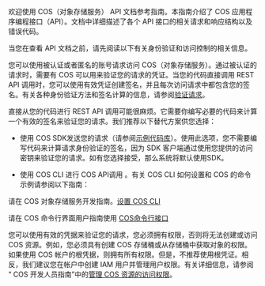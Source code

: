 欢迎使用 COS（对象存储服务） API 文档参考指南。本指南介绍了 COS 应用程序编程接口（API）。文档中详细描述了各个 API 接口的相关请求和响应结构以及错误代码。


当您在查看 API 文档之前，请先阅读以下有关身份验证和访问控制的相关信息。

您可以使用被认证或者匿名的账号请求访问 COS（对象存储服务）。通过被认证的请求时，需要有 COS 可以用来验证您的请求的凭证。当您的代码直接调用 REST API 调用时，您可以使用有效凭证创建签名，并且每次访问请求中都包含您的签名。有关各种身份验证方法和签名计算的信息，请参阅[验证请求]()。

直接从您的代码进行 REST API 调用可能很麻烦。它需要你编写必要的代码来计算一个有效的签名来验证您的请求。我们推荐以下替代方案供您选择：



- 使用 COS SDK发送您的请求（请参阅[示例代码库]()）。使用此选项，您不需要编写代码来计算请求身份验证的签名，因为 SDK 客户端通过使用您提供的访问密钥来验证您的请求。如有您选择接受，那么系统将默认使用SDK。


- 使用 COS CLI 进行 COS API调用 。有关 COS CLI 如何设置和 COS 的命令示例请参阅以下指南：

请在 COS 对象存储服务开发指南。[设置 COS CLI]()

请在 COS 命令行界面用户指南使用 [COS命令行接口]()

您可以使用有效的凭据来验证您的请求，您必须拥有权限，否则将无法创建或访问 COS 资源。例如，您必须具有创建 COS 存储桶或从存储桶中获取对象的权限。如果使用 COS 帐户的根凭据，则拥有所有权限。但是，不推荐使用根凭证。相反，我们建议您在帐户中创建 IAM 用户并管理用户权限。有关详细信息，请参阅 “ COS 开发人员指南”中的[管理 COS 资源的访问权限]()。